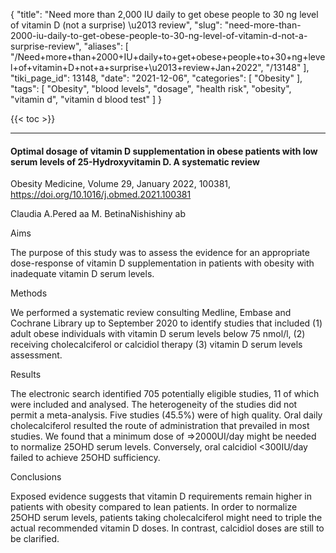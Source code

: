 {
    "title": "Need more than 2,000 IU daily to get obese people to 30 ng level of vitamin D (not a surprise) \u2013 review",
    "slug": "need-more-than-2000-iu-daily-to-get-obese-people-to-30-ng-level-of-vitamin-d-not-a-surprise-review",
    "aliases": [
        "/Need+more+than+2000+IU+daily+to+get+obese+people+to+30+ng+level+of+vitamin+D+not+a+surprise+\u2013+review+Jan+2022",
        "/13148"
    ],
    "tiki_page_id": 13148,
    "date": "2021-12-06",
    "categories": [
        "Obesity"
    ],
    "tags": [
        "Obesity",
        "blood levels",
        "dosage",
        "health risk",
        "obesity",
        "vitamin d",
        "vitamin d blood test"
    ]
}


{{< toc >}}

---

#### Optimal dosage of vitamin D supplementation in obese patients with low serum levels of 25-Hydroxyvitamin D. A systematic review

Obesity Medicine, Volume 29, January 2022, 100381, https://doi.org/10.1016/j.obmed.2021.100381

Claudia A.Pered aa M. BetinaNishishiny ab

Aims

The purpose of this study was to assess the evidence for an appropriate dose-response of vitamin D supplementation in patients with obesity with inadequate vitamin D serum levels.

Methods

We performed a systematic review consulting Medline, Embase and Cochrane Library up to September 2020 to identify studies that included (1) adult obese individuals with vitamin D serum levels below 75 nmol/l, (2) receiving cholecalciferol or calcidiol therapy (3) vitamin D serum levels assessment.

Results

The electronic search identified 705 potentially eligible studies, 11 of which were included and analysed. The heterogeneity of the studies did not permit a meta-analysis. Five studies (45.5%) were of high quality. Oral daily cholecalciferol resulted the route of administration that prevailed in most studies. We found that a minimum dose of =>2000UI/day might be needed to normalize 25OHD serum levels. Conversely, oral calcidiol <300IU/day failed to achieve 25OHD sufficiency.

Conclusions

Exposed evidence suggests that vitamin D requirements remain higher in patients with obesity compared to lean patients. In order to normalize 25OHD serum levels, patients taking cholecalciferol might need to triple the actual recommended vitamin D doses. In contrast, calcidiol doses are still to be clarified.